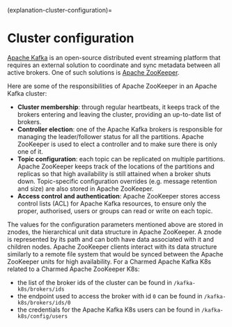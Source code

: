 (explanation-cluster-configuration)=
# Cluster configuration

[Apache Kafka](https://kafka.apache.org) is an open-source distributed event streaming platform that requires an external solution to coordinate and sync metadata between all active brokers.
One of such solutions is [Apache ZooKeeper](https://zookeeper.apache.org).

Here are some of the responsibilities of Apache ZooKeeper in an Apache Kafka cluster:

- **Cluster membership**: through regular heartbeats, it keeps track of the brokers entering and leaving the cluster, providing an up-to-date list of brokers.
- **Controller election**: one of the Apache Kafka brokers is responsible for managing the leader/follower status for all the partitions. Apache ZooKeeper is used to elect a controller and to make sure there is only one of it.
- **Topic configuration**: each topic can be replicated on multiple partitions. Apache ZooKeeper keeps track of the locations of the partitions and replicas so that high availability is still attained when a broker shuts down. Topic-specific configuration overrides (e.g. message retention and size) are also stored in Apache ZooKeeper.
- **Access control and authentication**: Apache ZooKeeper stores access control lists (ACL) for Apache Kafka resources, to ensure only the proper, authorised, users or groups can read or write on each topic.

The values for the configuration parameters mentioned above are stored in znodes, the hierarchical unit data structure in Apache ZooKeeper.
A znode is represented by its path and can both have data associated with it and children nodes.
Apache ZooKeeper clients interact with its data structure similarly to a remote file system that would be synced between the Apache ZooKeeper units for high availability.
For a Charmed Apache Kafka K8s related to a Charmed Apache ZooKeeper K8s:

- the list of the broker ids of the cluster can be found in `/kafka-k8s/brokers/ids`
- the endpoint used to access the broker with id `0` can be found in `/kafka-k8s/brokers/ids/0`
- the credentials for the Apache Kafka K8s users can be found in `/kafka-k8s/config/users`

